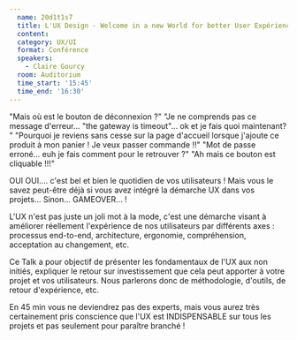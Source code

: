 ```yaml
---
  name: 20d1t1s7
  title: L'UX Design - Welcome in a new World for better User Expérience !
  content:
  category: UX/UI
  format: Conférence
  speakers: 
    - Claire Gourcy
  room: Auditorium
  time_start: '15:45'
  time_end: '16:30'
---
```

"Mais où est le bouton de déconnexion ?" "Je ne comprends pas ce message d'erreur... "the gateway is timeout"... ok et je fais quoi maintenant? " "Pourquoi je reviens sans cesse sur la page d'accueil lorsque j'ajoute ce produit à mon panier ! Je veux passer commande !!" "Mot de passe erroné... euh je fais comment pour le retrouver ?" "Ah mais ce bouton est cliquable !!!"

OUI OUI.... c'est bel et bien le quotidien de vos utilisateurs ! Mais vous le savez peut-être déjà si vous avez intégré la démarche UX dans vos projets... Sinon... GAMEOVER... !

L'UX n'est pas juste un joli mot à la mode, c'est une démarche visant à améliorer réellement l'expérience de nos utilisateurs par différents axes : processus end-to-end, architecture, ergonomie, compréhension, acceptation au changement, etc.

Ce Talk a pour objectif de présenter les fondamentaux de l'UX aux non initiés, expliquer le retour sur investissement que cela peut apporter à votre projet et vos utilisateurs. Nous parlerons donc de méthodologie, d'outils, de retour d'expérience, etc.

En 45 min vous ne deviendrez pas des experts, mais vous aurez très certainement pris conscience que l'UX est INDISPENSABLE sur tous les projets et pas seulement pour paraître branché !
